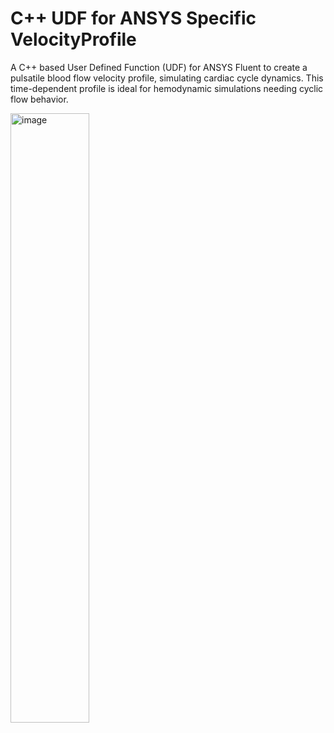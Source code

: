 # C++ UDF for ANSYS Specific VelocityProfile

A C++ based User Defined Function (UDF) for ANSYS Fluent to create a pulsatile blood flow velocity profile, simulating cardiac cycle dynamics. This time-dependent profile is ideal for hemodynamic simulations needing cyclic flow behavior.

<img src="https://github.com/user-attachments/assets/34d5917b-9edf-4db7-8dfc-e657d357e153" alt="image" width="50%" height="50%">

